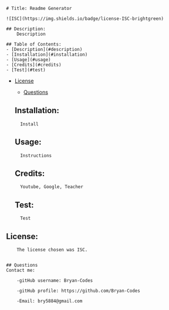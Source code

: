 
    # Title: Readme Generator
      
    ![ISC](https://img.shields.io/badge/license-ISC-brightgreen) 

    ## Description: 
        Description
    
    ## Table of Contents: 
    - [Description](#description) 
    - [Installation](#installation)
    - [Usage](#usage) 
    - [Credits](#credits) 
    - [Test](#test) 
- [License](#license) 
    - [Questions](#questions) 
    
    ## Installation: 
        Install
    
    ## Usage: 
        Instructions
    
    ## Credits: 
        Youtube, Google, Teacher
    
    ## Test: 
        Test
     
 ## License: 
        The license chosen was ISC. 
 
    
    ## Questions
    Contact me: 

        -gitHub username: Bryan-Codes 

        -gitHub profile: https://github.com/Bryan-Codes 

        -Email: bry5884@gmail.com
    
        